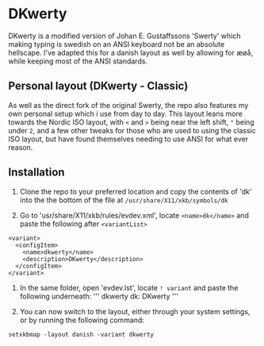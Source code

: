 # DKwerty
DKwerty is a modified version of Johan E. Gustaffssons 'Swerty' which making typing is swedish on an ANSI keyboard not be an absolute hellscape. I've adapted this for a danish layout as well by allowing for æøå, while keeping most of the ANSI standards.

## Personal layout (DKwerty - Classic)
As well as the direct fork of the original Swerty, the repo also features my own personal setup which i use from day to day. This layout leans more towards the Nordic ISO layout, with `<` and `>` being near the left shift, `"` being under `2`, and a few other tweaks for those who are used to using the classic ISO layout, but have found themselves needing to use ANSI for what ever reason.

## Installation
1. Clone the repo to your preferred location and copy the contents of 'dk' into the the bottom of the file at `/usr/share/X11/xkb/symbols/dk`

2. Go to 'usr/share/X11/xkb/rules/evdev.xml', locate `<name>dk</name>` and paste the following after `<variantList>`
```
<variant>
  <configItem>
    <name>dkwerty</name>
    <description>DKwerty</description>
  </configItem>
</variant>
```
1. In the same folder, open 'evdev.lst', locate `! variant` and paste the following underneath:
'''
dkwerty         dk: DKwerty
'''

4. You can now switch to the layout, either through your system settings, or by running the following command:

`setxkbmap -layout danish -variant dkwerty`
